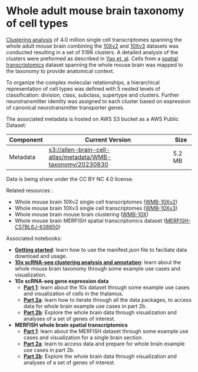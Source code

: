 # Whole adult mouse brain taxonomy of cell types

[Clustering analysis](WMB-10X.md) of 4.0 million single cell transcriptomes spanning the whole adult mouse brain combining the [10Xv2](WMB-10Xv2.md) and [10Xv3](WMB-10Xv3.md) datasets 
was conducted resulting in a set of 5196 clusters. A detailed analysis of the clusters were preformed as described in [Yao et. al](https://www.biorxiv.org/content/10.1101/2023.03.06.531121v1). Cells from a [spatial transcriptomics](MERFISH-C57BL6J-638850.md) dataset spanning the whole mouse brain was mapped to the taxonomy to provide anatomical context.

To organize the complex molecular relationships, a hierarchical representation of cell types was defined with 5 nested levels of classification: division, class, subclass, supertype and clusters.
Further neurotransmitter identity was assigned to each cluster based on expression of canonical neurotransmitter transporter genes.


The associated metadata is hosted on AWS S3 bucket as a AWS Public Dataset:

| Component | Current Version | Size |
|---|--|--|
| Metadata | [s3://allen-brain-cell-atlas/metadata/WMB-taxonomy/20230830](https://allen-brain-cell-atlas.s3.us-west-2.amazonaws.com/index.html#metadata/WMB-taxonomy/20230630/) | 5.2 MB |

Data is being share under the CC BY NC 4.0 license.

Related resources :
* Whole mouse brain 10Xv2 single cell transcriptomes ([WMB-10Xv2](WMB-10Xv2.md))
* Whole mouse brain 10Xv3 single cell transcriptomes ([WMB-10Xv3](WMB-10Xv3.md))
* Whole mouse brain mouse brain clustering ([WMB-10X](WMB-10X.md))
* Whole mouse brain MERFISH spatial transcriptomics dataset ([MERFISH-C57BL6J-638850](MERFISH-C57BL6J-638850.md))

Associated notebooks:
* [**Getting started**](../notebooks/getting_started.ipynb): learn how to use the manifest.json file to faciliate data download and usage.
* [**10x scRNA-seq clustering analysis and annotation**](../notebooks/cluster_annotation_tutorial.ipynb): learn about the whole mouse brain taxonomy through some example use cases and visualization.
* **10x scRNA-seq gene expression data**
  * [**Part 1**](../notebooks/10x_snRNASeq_tutorial_part_1.ipynb): learn about the 10x dataset through some example use cases and visualization of cells in the thalamus.
  * [**Part 2a**](../notebooks/10x_snRNASeq_tutorial_part_2a.ipynb): learn how to iterate through all the data packages, to access data for whole brain example use cases in part 2b.
  * [**Part 2b**](../notebooks/10x_snRNASeq_tutorial_part_2b.ipynb): Explore the whole brain data through visualization and analyses of a set of genes of interest.
* **MERFISH whole brain spatial transcriptomics**
  * [**Part 1**](../notebooks/merfish_tutorial_part_1.ipynb): learn about the MERFISH dataset through some example use cases and visualization for a single brain section.
  * [**Part 2a**](../notebooks/merfish_tutorial_part_2a.ipynb): learn to access data and prepare for whole brain example use cases in part 2b.
  * [**Part 2b**](../notebooks/merfish_tutorial_part_2b.ipynb): Explore the whole brain data through visualization and analyses of a set of genes of interest.


